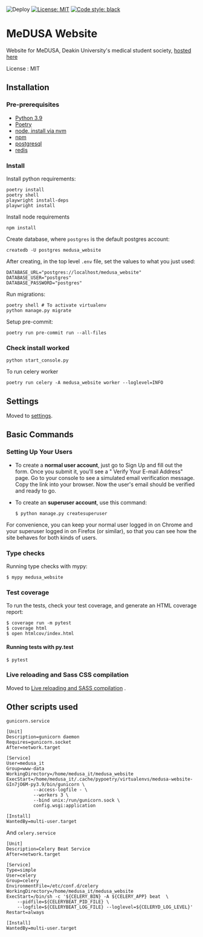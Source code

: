 <p style="align-items: center">

![Deploy](https://github.com/DeakinMeDUSA/medusa_website/actions/workflows/deploy.yml/badge.svg)
<a href="https://github.com/DeakinMeDUSA/medusa_website/blob/main/LICENSE"><img alt="License: MIT" src="https://black.readthedocs.io/en/stable/_static/license.svg"></a>
<a href="https://github.com/psf/black"><img alt="Code style: black" src="https://img.shields.io/badge/code%20style-black-000000.svg"></a>

</p>



MeDUSA Website
==============

Website for MeDUSA, Deakin University's medical student society, [hosted here](https://www.medusa.org.au)

License
:   MIT

Installation
------------

### Pre-prerequisites

* [Python 3.9](https://www.python.org/downloads/)
* [Poetry](https://python-poetry.org/docs/)
* [node, install via nvm](https://github.com/nvm-sh/nvm)
* [npm](https://docs.npmjs.com/downloading-and-installing-node-js-and-npm)
* [postgresql](https://www.postgresql.org/download/)
* [redis](https://redis.io/topics/quickstart)

### Install

Install python requirements:

```shell
poetry install
poetry shell
playwright install-deps
playwright install
```

Install node requirements

```shell
npm install
```

Create database, where `postgres` is the default postgres account:

```shell
createdb -U postgres medusa_website
```

After creating, in the top level `.env` file, set the values to what you just used:

```shell
DATABASE_URL="postgres://localhost/medusa_website"
DATABASE_USER="postgres"
DATABASE_PASSWORD="postgres"
```

Run migrations:

```shell
poetry shell # To activate virtualenv
python manage.py migrate
```

Setup pre-commit:
```shell
poetry run pre-commit run --all-files
```

### Check install worked

```shell
python start_console.py
```

To run celery worker

```shell
poetry run celery -A medusa_website worker --loglevel=INFO
```

Settings
--------

Moved to
[settings](http://cookiecutter-django.readthedocs.io/en/latest/settings.html).

Basic Commands
--------------

### Setting Up Your Users

- To create a **normal user account**, just go to Sign Up and fill out the form. Once you submit it, you'll see a "
  Verify Your E-mail Address" page. Go to your console to see a simulated email verification message. Copy the link into
  your browser. Now the user's email should be verified and ready to go.
- To create an **superuser account**, use this command:

      $ python manage.py createsuperuser

For convenience, you can keep your normal user logged in on Chrome and your superuser logged in on Firefox (or similar),
so that you can see how the site behaves for both kinds of users.

### Type checks

Running type checks with mypy:

    $ mypy medusa_website

### Test coverage

To run the tests, check your test coverage, and generate an HTML coverage report:

    $ coverage run -m pytest
    $ coverage html
    $ open htmlcov/index.html

#### Running tests with py.test

    $ pytest

### Live reloading and Sass CSS compilation

Moved
to [Live reloading and SASS compilation](http://cookiecutter-django.readthedocs.io/en/latest/live-reloading-and-sass-compilation.html)
.



## Other scripts used

`gunicorn.service`
```text
[Unit]
Description=gunicorn daemon
Requires=gunicorn.socket
After=network.target

[Service]
User=medusa_it
Group=www-data
WorkingDirectory=/home/medusa_it/medusa_website
ExecStart=/home/medusa_it/.cache/pypoetry/virtualenvs/medusa-website-GIn7jO6M-py3.9/bin/gunicorn \
          --access-logfile - \
          --workers 3 \
          --bind unix:/run/gunicorn.sock \
          config.wsgi:application

[Install]
WantedBy=multi-user.target
```
And `celery.service`
```text
[Unit]
Description=Celery Beat Service
After=network.target

[Service]
Type=simple
User=celery
Group=celery
EnvironmentFile=/etc/conf.d/celery
WorkingDirectory=/home/medusa_it/medusa_website
ExecStart=/bin/sh -c '${CELERY_BIN} -A ${CELERY_APP} beat  \
    --pidfile=${CELERYBEAT_PID_FILE} \
    --logfile=${CELERYBEAT_LOG_FILE} --loglevel=${CELERYD_LOG_LEVEL}'
Restart=always

[Install]
WantedBy=multi-user.target
```
